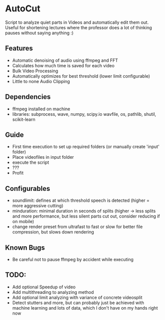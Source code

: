 # AutoCut
Script to analyze quiet parts in Videos and automatically edit them out. Useful for shortening lectures where the professor does a lot of thinking pauses without saying anything :)

## Features
  * Automatic denoising of audio using ffmpeg and FFT
  * Calculates how much time is saved for each video
  * Bulk Video Processing
  * Automatically optimizes for best threshold (lower limit configurable)
  * Little to none Audio Clipping

## Dependencies 
  * ffmpeg installed on machine
  * libraries: subprocess, wave, numpy, scipy.io wavfile, os, pathlib, shutil, scikit-learn

## Guide
  * First time execution to set up required folders (or manually create 'input' folder)
  * Place videofiles in input folder
  * execute the script
  * ???
  * Profit

## Configurables
  * soundlimit: defines at which threshold speech is detected (higher = more aggressive cutting)
  * minduration: minimal duration in seconds of splits (higher -> less splits and more performance, but less silent parts cut out, consider reducing if on mobile)
  * change render preset from ultrafast to fast or slow for better file compression, but slows down rendering
  
## Known Bugs
  * Be careful not to pause ffmpeg by accident while executing

## TODO:
  * Add optional Speedup of video
  * Add multithreading to analyzing method
  * Add optional limit analyzing with variance of concrete videosplit
  * Detect stutters and more, but can probably just be achieved with machine learning and lots of data, which I don't have on my hands right now

